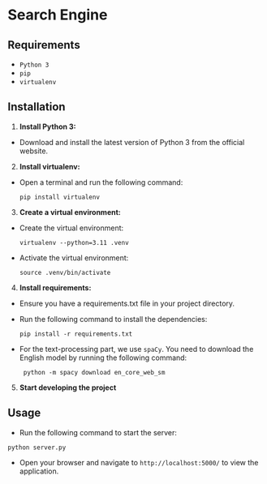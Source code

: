 # Search Engine

## Requirements

- `Python 3`
- `pip`
- `virtualenv`

## Installation

1. **Install Python 3:**

- Download and install the latest version of Python 3 from the official website.

2. **Install virtualenv:**

- Open a terminal and run the following command:

   ```
   pip install virtualenv
   ```

3. **Create a virtual environment:**

- Create the virtual environment:

  ```
  virtualenv --python=3.11 .venv
  ```

- Activate the virtual environment:

  ```
  source .venv/bin/activate
  ```

4. **Install requirements:**

- Ensure you have a requirements.txt file in your project directory.
- Run the following command to install the dependencies:

   ```
   pip install -r requirements.txt
   ```

- For the text-processing part, we use `spaCy`. You need to download the English model by running the following command:

   ```
    python -m spacy download en_core_web_sm
   ```

5. **Start developing the project**

## Usage

- Run the following command to start the server:

```
python server.py
```

- Open your browser and navigate to `http://localhost:5000/` to view the application.
